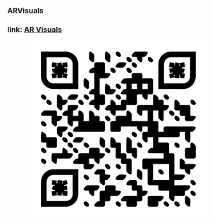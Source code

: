 ### ARVisuals

<p align="center">
    
### **link**: [**AR Visuals**](https://okhko.github.io/ARVisuals)

</p>

<p align="center">
    <img src="https://raw.githubusercontent.com/okhko/ARVisuals/main/qr-code.png" width="400" height="400" alt="QR-код">
</p>
